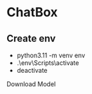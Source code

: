 # ChatBox

## Create env
- python3.11 -m venv env
- .\env\Scripts\activate
- deactivate

Download Model 

